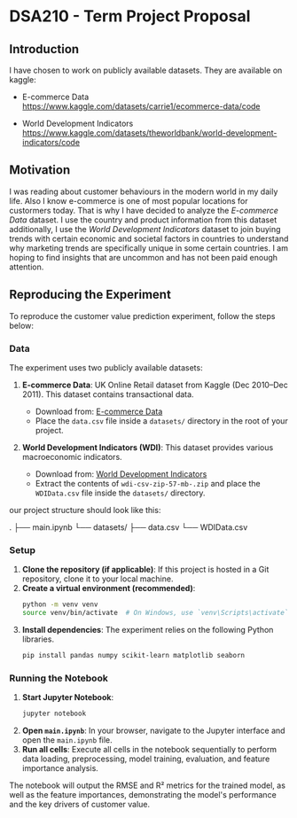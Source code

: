 # DSA210 - Term Project Proposal

## Introduction

I have chosen to work on publicly available datasets. They are available on kaggle:

- E-commerce Data
  <https://www.kaggle.com/datasets/carrie1/ecommerce-data/code>

- World Development Indicators
  <https://www.kaggle.com/datasets/theworldbank/world-development-indicators/code>

## Motivation

I was reading about customer behaviours in the modern world in my daily life. Also I know e-commerce is one of most popular locations for custormers today. That is why I have decided to analyze the _E-commerce Data_ dataset. I use the country and product information from this dataset additionally, I use the _World Development Indicators_ dataset to join buying trends with certain economic and societal factors in countries to understand why marketing trends are specifically unique in some certain countries. I am hoping to find insights that are uncommon and has not been paid enough attention.

## Reproducing the Experiment

To reproduce the customer value prediction experiment, follow the steps below:

### Data

The experiment uses two publicly available datasets:

1.  **E-commerce Data**: UK Online Retail dataset from Kaggle (Dec 2010–Dec 2011). This dataset contains transactional data.

    - Download from: [E-commerce Data](https://www.kaggle.com/datasets/carrie1/ecommerce-data/code)
    - Place the `data.csv` file inside a `datasets/` directory in the root of your project.

2.  **World Development Indicators (WDI)**: This dataset provides various macroeconomic indicators.
    - Download from: [World Development Indicators](https://www.kaggle.com/datasets/theworldbank/world-development-indicators/code)
    - Extract the contents of `wdi-csv-zip-57-mb-.zip` and place the `WDIData.csv` file inside the `datasets/` directory.

our project structure should look like this:

.
├── main.ipynb
└── datasets/
├── data.csv
└── WDIData.csv

### Setup

1.  **Clone the repository (if applicable)**: If this project is hosted in a Git repository, clone it to your local machine.
2.  **Create a virtual environment (recommended)**:
    ```bash
    python -m venv venv
    source venv/bin/activate  # On Windows, use `venv\Scripts\activate`
    ```
3.  **Install dependencies**: The experiment relies on the following Python libraries.
    ```bash
    pip install pandas numpy scikit-learn matplotlib seaborn
    ```

### Running the Notebook

1.  **Start Jupyter Notebook**:
    ```bash
    jupyter notebook
    ```
2.  **Open `main.ipynb`**: In your browser, navigate to the Jupyter interface and open the `main.ipynb` file.
3.  **Run all cells**: Execute all cells in the notebook sequentially to perform data loading, preprocessing, model training, evaluation, and feature importance analysis.

The notebook will output the RMSE and R² metrics for the trained model, as well as the feature importances, demonstrating the model's performance and the key drivers of customer value.
